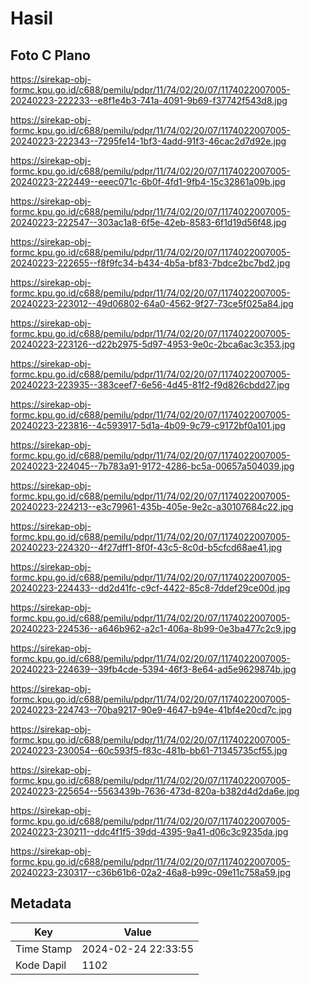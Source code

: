 # Hasil

## Foto C Plano

https://sirekap-obj-formc.kpu.go.id/c688/pemilu/pdpr/11/74/02/20/07/1174022007005-20240223-222233--e8f1e4b3-741a-4091-9b69-f37742f543d8.jpg

https://sirekap-obj-formc.kpu.go.id/c688/pemilu/pdpr/11/74/02/20/07/1174022007005-20240223-222343--7295fe14-1bf3-4add-91f3-46cac2d7d92e.jpg

https://sirekap-obj-formc.kpu.go.id/c688/pemilu/pdpr/11/74/02/20/07/1174022007005-20240223-222449--eeec071c-6b0f-4fd1-9fb4-15c32861a09b.jpg

https://sirekap-obj-formc.kpu.go.id/c688/pemilu/pdpr/11/74/02/20/07/1174022007005-20240223-222547--303ac1a8-6f5e-42eb-8583-6f1d19d56f48.jpg

https://sirekap-obj-formc.kpu.go.id/c688/pemilu/pdpr/11/74/02/20/07/1174022007005-20240223-222655--f8f9fc34-b434-4b5a-bf83-7bdce2bc7bd2.jpg

https://sirekap-obj-formc.kpu.go.id/c688/pemilu/pdpr/11/74/02/20/07/1174022007005-20240223-223012--49d06802-64a0-4562-9f27-73ce5f025a84.jpg

https://sirekap-obj-formc.kpu.go.id/c688/pemilu/pdpr/11/74/02/20/07/1174022007005-20240223-223126--d22b2975-5d97-4953-9e0c-2bca6ac3c353.jpg

https://sirekap-obj-formc.kpu.go.id/c688/pemilu/pdpr/11/74/02/20/07/1174022007005-20240223-223935--383ceef7-6e56-4d45-81f2-f9d826cbdd27.jpg

https://sirekap-obj-formc.kpu.go.id/c688/pemilu/pdpr/11/74/02/20/07/1174022007005-20240223-223816--4c593917-5d1a-4b09-9c79-c9172bf0a101.jpg

https://sirekap-obj-formc.kpu.go.id/c688/pemilu/pdpr/11/74/02/20/07/1174022007005-20240223-224045--7b783a91-9172-4286-bc5a-00657a504039.jpg

https://sirekap-obj-formc.kpu.go.id/c688/pemilu/pdpr/11/74/02/20/07/1174022007005-20240223-224213--e3c79961-435b-405e-9e2c-a30107684c22.jpg

https://sirekap-obj-formc.kpu.go.id/c688/pemilu/pdpr/11/74/02/20/07/1174022007005-20240223-224320--4f27dff1-8f0f-43c5-8c0d-b5cfcd68ae41.jpg

https://sirekap-obj-formc.kpu.go.id/c688/pemilu/pdpr/11/74/02/20/07/1174022007005-20240223-224433--dd2d41fc-c9cf-4422-85c8-7ddef29ce00d.jpg

https://sirekap-obj-formc.kpu.go.id/c688/pemilu/pdpr/11/74/02/20/07/1174022007005-20240223-224536--a646b962-a2c1-406a-8b99-0e3ba477c2c9.jpg

https://sirekap-obj-formc.kpu.go.id/c688/pemilu/pdpr/11/74/02/20/07/1174022007005-20240223-224639--39fb4cde-5394-46f3-8e64-ad5e9629874b.jpg

https://sirekap-obj-formc.kpu.go.id/c688/pemilu/pdpr/11/74/02/20/07/1174022007005-20240223-224743--70ba9217-90e9-4647-b94e-41bf4e20cd7c.jpg

https://sirekap-obj-formc.kpu.go.id/c688/pemilu/pdpr/11/74/02/20/07/1174022007005-20240223-230054--60c593f5-f83c-481b-bb61-71345735cf55.jpg

https://sirekap-obj-formc.kpu.go.id/c688/pemilu/pdpr/11/74/02/20/07/1174022007005-20240223-225654--5563439b-7636-473d-820a-b382d4d2da6e.jpg

https://sirekap-obj-formc.kpu.go.id/c688/pemilu/pdpr/11/74/02/20/07/1174022007005-20240223-230211--ddc4f1f5-39dd-4395-9a41-d06c3c9235da.jpg

https://sirekap-obj-formc.kpu.go.id/c688/pemilu/pdpr/11/74/02/20/07/1174022007005-20240223-230317--c36b61b6-02a2-46a8-b99c-09e11c758a59.jpg


## Metadata

| Key        | Value               |
| ---------- | ------------------- |
| Time Stamp | 2024-02-24 22:33:55 |
| Kode Dapil | 1102                |



